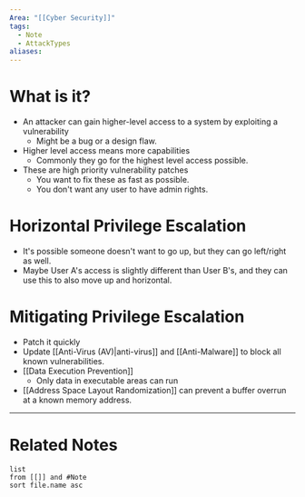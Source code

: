 ```yaml
---
Area: "[[Cyber Security]]"
tags:
  - Note
  - AttackTypes
aliases:
---
```

# What is it?
- An attacker can gain higher-level access to a system by exploiting a vulnerability
	- Might be a bug or a design flaw.
- Higher level access means more capabilities
	- Commonly they go for the highest level access possible.
- These are high priority vulnerability patches
	- You want to fix these as fast as possible.
	- You don't want any user to have admin rights.

# Horizontal Privilege Escalation
- It's possible someone doesn't want to go up, but they can go left/right as well. 
- Maybe User A's access is slightly different than User B's, and they can use this to also move up and horizontal.

# Mitigating Privilege Escalation
- Patch it quickly
- Update [[Anti-Virus (AV)|anti-virus]] and [[Anti-Malware]] to block all known vulnerabilities.
- [[Data Execution Prevention]]
	- Only data in executable areas can run
- [[Address Space Layout Randomization]] can prevent a buffer overrun at a known memory address.


---
# Related Notes
```dataview
list
from [[]] and #Note 
sort file.name asc
```
